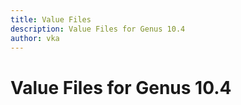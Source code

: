 ```yaml
---
title: Value Files
description: Value Files for Genus 10.4
author: vka
---
```


# Value Files for Genus 10.4
